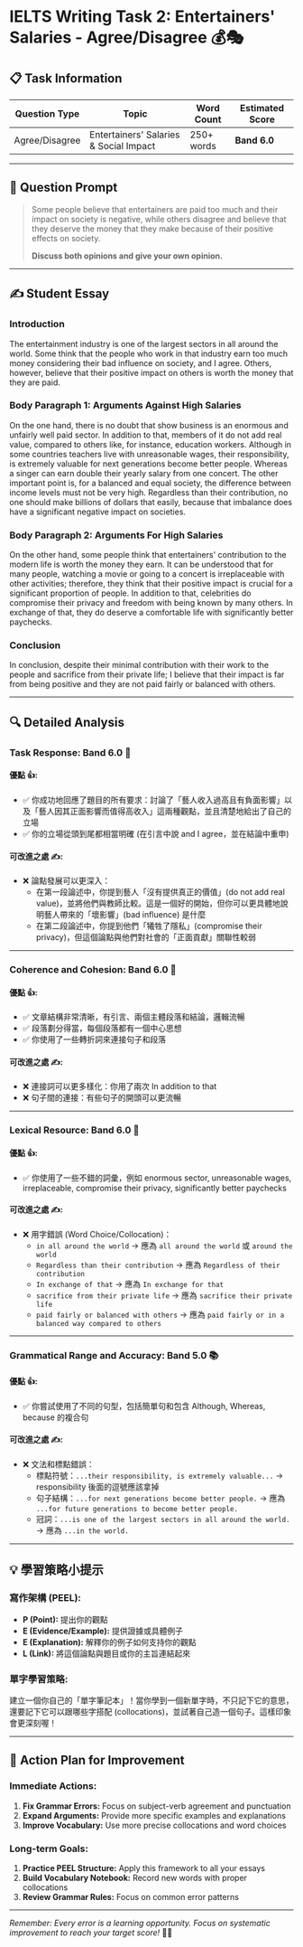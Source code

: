 # IELTS Writing Task 2: Entertainers' Salaries - Agree/Disagree 💰🎭

## 📋 **Task Information**

| **Question Type** | **Topic** | **Word Count** | **Estimated Score** |
|-------------------|-----------|----------------|---------------------|
| Agree/Disagree | Entertainers' Salaries & Social Impact | 250+ words | **Band 6.0** |

---

## 🎯 **Question Prompt**

> Some people believe that entertainers are paid too much and their impact on society is negative, while others disagree and believe that they deserve the money that they make because of their positive effects on society.
> 
> **Discuss both opinions and give your own opinion.**

---

## ✍️ **Student Essay**

### **Introduction**
The entertainment industry is one of the largest sectors in all around the world. Some think that the people who work in that industry earn too much money considering their bad influence on society, and I agree. Others, however, believe that their positive impact on others is worth the money that they are paid.

### **Body Paragraph 1: Arguments Against High Salaries**
On the one hand, there is no doubt that show business is an enormous and unfairly well paid sector. In addition to that, members of it do not add real value, compared to others like, for instance, education workers. Although in some countries teachers live with unreasonable wages, their responsibility, is extremely valuable for next generations become better people. Whereas a singer can earn double their yearly salary from one concert. The other important point is, for a balanced and equal society, the difference between income levels must not be very high. Regardless than their contribution, no one should make billions of dollars that easily, because that imbalance does have a significant negative impact on societies.

### **Body Paragraph 2: Arguments For High Salaries**
On the other hand, some people think that entertainers' contribution to the modern life is worth the money they earn. It can be understood that for many people, watching a movie or going to a concert is irreplaceable with other activities; therefore, they think that their positive impact is crucial for a significant proportion of people. In addition to that, celebrities do compromise their privacy and freedom with being known by many others. In exchange of that, they do deserve a comfortable life with significantly better paychecks.

### **Conclusion**
In conclusion, despite their minimal contribution with their work to the people and sacrifice from their private life; I believe that their impact is far from being positive and they are not paid fairly or balanced with others.

---

## 🔍 **Detailed Analysis**

### **Task Response: Band 6.0** 🎯

#### **優點 👍:**
- ✅ 你成功地回應了題目的所有要求：討論了「藝人收入過高且有負面影響」以及「藝人因其正面影響而值得高收入」這兩種觀點，並且清楚地給出了自己的立場
- ✅ 你的立場從頭到尾都相當明確 (在引言中說 and I agree，並在結論中重申)

#### **可改進之處 ✍️:**
- ❌ 論點發展可以更深入：
  - 在第一段論述中，你提到藝人「沒有提供真正的價值」(do not add real value)，並將他們與教師比較。這是一個好的開始，但你可以更具體地說明藝人帶來的「壞影響」(bad influence) 是什麼
  - 在第二段論述中，你提到他們「犧牲了隱私」(compromise their privacy)，但這個論點與他們對社會的「正面貢獻」關聯性較弱

---

### **Coherence and Cohesion: Band 6.0** 🔗

#### **優點 👍:**
- ✅ 文章結構非常清晰，有引言、兩個主體段落和結論，邏輯流暢
- ✅ 段落劃分得當，每個段落都有一個中心思想
- ✅ 你使用了一些轉折詞來連接句子和段落

#### **可改進之處 ✍️:**
- ❌ 連接詞可以更多樣化：你用了兩次 In addition to that
- ❌ 句子間的連接：有些句子的開頭可以更流暢

---

### **Lexical Resource: Band 6.0** 💬

#### **優點 👍:**
- ✅ 你使用了一些不錯的詞彙，例如 enormous sector, unreasonable wages, irreplaceable, compromise their privacy, significantly better paychecks

#### **可改進之處 ✍️:**
- ❌ 用字錯誤 (Word Choice/Collocation)：
  - `in all around the world` → 應為 `all around the world` 或 `around the world`
  - `Regardless than their contribution` → 應為 `Regardless of their contribution`
  - `In exchange of that` → 應為 `In exchange for that`
  - `sacrifice from their private life` → 應為 `sacrifice their private life`
  - `paid fairly or balanced with others` → 應為 `paid fairly or in a balanced way compared to others`

---

### **Grammatical Range and Accuracy: Band 5.0** 📚

#### **優點 👍:**
- ✅ 你嘗試使用了不同的句型，包括簡單句和包含 Although, Whereas, because 的複合句

#### **可改進之處 ✍️:**
- ❌ 文法和標點錯誤：
  - 標點符號：`...their responsibility, is extremely valuable...` → responsibility 後面的逗號應該拿掉
  - 句子結構：`...for next generations become better people.` → 應為 `...for future generations to become better people.`
  - 冠詞：`...is one of the largest sectors in all around the world.` → 應為 `...in the world.`

---

## 💡 **學習策略小提示**

### **寫作架構 (PEEL):**
- **P (Point):** 提出你的觀點
- **E (Evidence/Example):** 提供證據或具體例子
- **E (Explanation):** 解釋你的例子如何支持你的觀點
- **L (Link):** 將這個論點與題目或你的主旨連結起來

### **單字學習策略:**
建立一個你自己的「單字筆記本」！當你學到一個新單字時，不只記下它的意思，還要記下它可以跟哪些字搭配 (collocations)，並試著自己造一個句子。這樣印象會更深刻喔！

---

## 🚀 **Action Plan for Improvement**

### **Immediate Actions:**
1. **Fix Grammar Errors:** Focus on subject-verb agreement and punctuation
2. **Expand Arguments:** Provide more specific examples and explanations
3. **Improve Vocabulary:** Use more precise collocations and word choices

### **Long-term Goals:**
1. **Practice PEEL Structure:** Apply this framework to all your essays
2. **Build Vocabulary Notebook:** Record new words with proper collocations
3. **Review Grammar Rules:** Focus on common error patterns

---

*Remember: Every error is a learning opportunity. Focus on systematic improvement to reach your target score!* 🎯✨